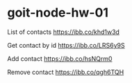# goit-node-hw-01

List of contacts
https://ibb.co/khd1w3d

Get contact by id
https://ibb.co/LRS6y9S

Add contact
https://ibb.co/hsNQrm0

Remove contact
https://ibb.co/qgh6TQH